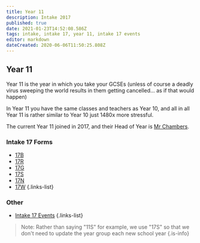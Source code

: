 ```yaml
---
title: Year 11
description: Intake 2017
published: true
date: 2021-01-23T14:52:08.586Z
tags: intake, intake 17, year 11, intake 17 events
editor: markdown
dateCreated: 2020-06-06T11:50:25.808Z
---
```


## Year 11
Year 11 is the year in which you take your GCSEs (unless of course a deadly virus sweeping the world results in them getting cancelled... as if that would happen)

In Year 11 you have the same classes and teachers as Year 10, and all in all Year 11 is rather similar to Year 10 just 1480x more stressful.

The current Year 11 joined in 2017, and their Head of Year is [Mr Chambers](/teachers/mr-chambers).

### Intake 17 Forms
- [17B](/students/intake17/b)
- [17R](/students/intake17/r)
- [17G](/students/intake17/g)
- [17S](/students/intake17/s)
- [17N](/students/intake17/n)
- [17W](/students/intake17/w)
{.links-list}

### Other
- [Intake 17 Events](/students/intake17/events)
{.links-list}

> Note:  Rather than saying "11S" for example, we use "17S" so that we don't need to update the year group each new school year
{.is-info}